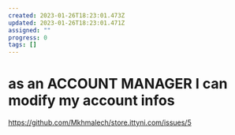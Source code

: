 ```yaml
---
created: 2023-01-26T18:23:01.473Z
updated: 2023-01-26T18:23:01.471Z
assigned: ""
progress: 0
tags: []
---
```


# as an ACCOUNT MANAGER I can modify my account infos

https://github.com/Mkhmalech/store.ittyni.com/issues/5
